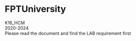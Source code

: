 # FPTUniversity
K16_HCM<br>
2020-2024<br>
Please read the document and find the LAB requirement first<br>
